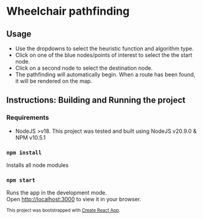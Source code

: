 # Wheelchair pathfinding


## Usage
- Use the dropdowns to select the heuristic function and algorithm type.
- Click on one of the blue nodes/points of interest to select the the start node.
- Click on a second node to select the destination node.
- The pathfinding will automatically begin. When a route has been found, it will be rendered on the map.


## Instructions: Building and Running the project

### Requirements
- NodeJS >v18. This project was tested and built using NodeJS v20.9.0 & NPM v10.5.1

### `npm install`

Installs all node modules

### `npm start`

Runs the app in the development mode.\
Open [http://localhost:3000](http://localhost:3000) to view it in your browser.





<sub>This project was bootstrapped with [Create React App](https://github.com/facebook/create-react-app).</sub>
